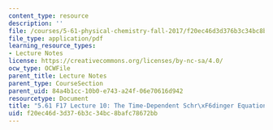 ```yaml
---
content_type: resource
description: ''
file: /courses/5-61-physical-chemistry-fall-2017/f20ec46d3d376b3c34bc8bafc78672bb_MIT5_61F17_lec10.pdf
file_type: application/pdf
learning_resource_types:
- Lecture Notes
license: https://creativecommons.org/licenses/by-nc-sa/4.0/
ocw_type: OCWFile
parent_title: Lecture Notes
parent_type: CourseSection
parent_uid: 84a4b1cc-10b0-e743-a24f-06e70616d942
resourcetype: Document
title: "5.61 F17 Lecture 10: The Time-Dependent Schr\xF6dinger Equation"
uid: f20ec46d-3d37-6b3c-34bc-8bafc78672bb
---
```

